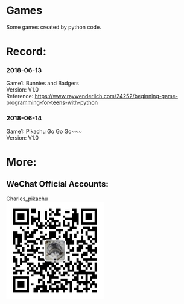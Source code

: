 # Games
Some games created by python code.
# Record:
### 2018-06-13  
Game1: Bunnies and Badgers  
Version: V1.0  
Reference: https://www.raywenderlich.com/24252/beginning-game-programming-for-teens-with-python  
### 2018-06-14  
Game1: Pikachu Go Go Go~~~  
Version: V1.0  
# More:
## WeChat Official Accounts:
Charles_pikachu  
![img](pikachu.jpg)